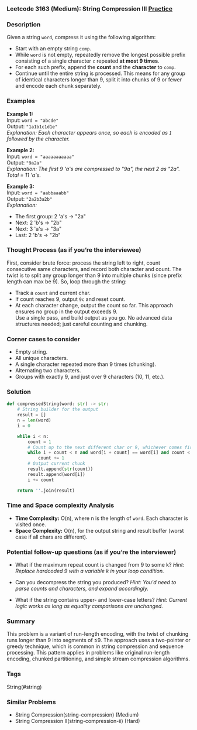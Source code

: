 ### Leetcode 3163 (Medium): String Compression III [Practice](https://leetcode.com/problems/string-compression-iii)

### Description  
Given a string `word`, compress it using the following algorithm:
- Start with an empty string `comp`.
- While `word` is not empty, repeatedly remove the longest possible prefix consisting of a single character `c` repeated **at most 9 times**.
- For each such prefix, append the **count** and the **character** to `comp`.
- Continue until the entire string is processed.
This means for any group of identical characters longer than 9, split it into chunks of 9 or fewer and encode each chunk separately.

### Examples  

**Example 1:**  
Input: `word = "abcde"`  
Output: `"1a1b1c1d1e"`  
*Explanation: Each character appears once, so each is encoded as `1` followed by the character.*

**Example 2:**  
Input: `word = "aaaaaaaaaaa"`  
Output: `"9a2a"`  
*Explanation: The first 9 'a's are compressed to "9a", the next 2 as "2a". Total = 11 'a's.*

**Example 3:**  
Input: `word = "aabbaaabb"`  
Output: `"2a2b3a2b"`  
*Explanation:*
- The first group: 2 'a's → "2a"
- Next: 2 'b's → "2b"
- Next: 3 'a's → "3a"
- Last: 2 'b's → "2b"

### Thought Process (as if you’re the interviewee)  
First, consider brute force: process the string left to right, count consecutive same characters, and record both character and count. The twist is to split any group longer than 9 into multiple chunks (since prefix length can max be 9).
So, loop through the string:
- Track a `count` and current char.
- If count reaches 9, output `9c` and reset count.
- At each character change, output the count so far.
This approach ensures no group in the output exceeds 9.  
Use a single pass, and build output as you go. No advanced data structures needed; just careful counting and chunking.

### Corner cases to consider  
- Empty string.
- All unique characters.
- A single character repeated more than 9 times (chunking).
- Alternating two characters.
- Groups with exactly 9, and just over 9 characters (10, 11, etc.).

### Solution

```python
def compressedString(word: str) -> str:
    # String builder for the output
    result = []
    n = len(word)
    i = 0

    while i < n:
        count = 1
        # Count up to the next different char or 9, whichever comes first
        while i + count < n and word[i + count] == word[i] and count < 9:
            count += 1
        # Output current chunk
        result.append(str(count))
        result.append(word[i])
        i += count

    return ''.join(result)
```

### Time and Space complexity Analysis  

- **Time Complexity:** O(n), where n is the length of `word`. Each character is visited once.
- **Space Complexity:** O(n), for the output string and result buffer (worst case if all chars are different).

### Potential follow-up questions (as if you’re the interviewer)  

- What if the maximum repeat count is changed from 9 to some k?
  *Hint: Replace hardcoded 9 with a variable k in your loop condition.*

- Can you decompress the string you produced?
  *Hint: You'd need to parse counts and characters, and expand accordingly.*

- What if the string contains upper- and lower-case letters?
  *Hint: Current logic works as long as equality comparisons are unchanged.*

### Summary
This problem is a variant of run-length encoding, with the twist of chunking runs longer than 9 into segments of ≤9. The approach uses a two-pointer or greedy technique, which is common in string compression and sequence processing. This pattern applies in problems like original run-length encoding, chunked partitioning, and simple stream compression algorithms.

### Tags
String(#string)

### Similar Problems
- String Compression(string-compression) (Medium)
- String Compression II(string-compression-ii) (Hard)